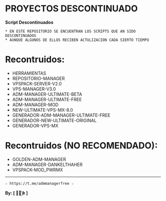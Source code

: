 ﻿# PROYECTOS DESCONTINUADO

**Script Descontinuados**

```
* EN ESTE REPOSITORIO SE ENCUENTRAN LOS SCRIPTS QUE AN SIDO DESCONTINUADOS 
* AUNQUE ALGUNOS DE ELLOS RECIBEN ACTULIZACION CADA SIERTO TIEMPO 
```

# Recontruidos:

*  HERRAMIENTAS
*  REPOSITORIO-MANAGER
*  VPSPACK-SERVER-V2.0
*  VPS-MANAGER-V3.0
*  ADM-MANAGER-ULTIMATE-BETA
*  ADM-MANAGER-ULTIMATE-FREE
*  ADM-MANAGER-MOD
*  NEW-ULTIMATE-VPS-MX-8.0
*  GENERADOR-ADM-MANAGER-ULTIMATE-FREE
*  GENERADOR-NEW-ULTIMATE-ORIGINAL
*  GENERADOR-VPS-MX

# Recontruidos (NO RECOMENDADO):

*  GOLDEN-ADM-MANAGER 
*  ADM-MANAGER-DANKELTHAHER
*  VPSPACK-MOD_PWRMX

-------------------------------------------------------------------------------

```
☆ https://t.me/admmanagerfree ☆
```

**By: [  ⃘⃤꙰✰ ]**